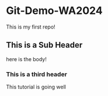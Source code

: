 # Git-Demo-WA2024

This is my first repo!

## This is a Sub Header
here is the body!

### This is a third header
This tutorial is going well
